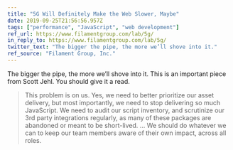 ```yaml
---
title: "5G Will Definitely Make the Web Slower, Maybe"
date: 2019-09-25T21:56:56.957Z
tags: ["performance", "JavaScript", "web development"]
ref_url: https://www.filamentgroup.com/lab/5g/
in_reply_to: https://www.filamentgroup.com/lab/5g/
twitter_text: "The bigger the pipe, the more we’ll shove into it."
ref_source: "Filament Group, Inc."
---
```


The bigger the pipe, the more we’ll shove into it. This is an important piece from Scott Jehl. You should give it a read.

> This problem is on us. Yes, we need to better prioritize our asset delivery, but most importantly, we need to stop delivering so much JavaScript. We need to audit our script inventory, and scrutinize our 3rd party integrations regularly, as many of these packages are abandoned or meant to be short-lived. … We should do whatever we can to keep our team members aware of their own impact, across all roles.
